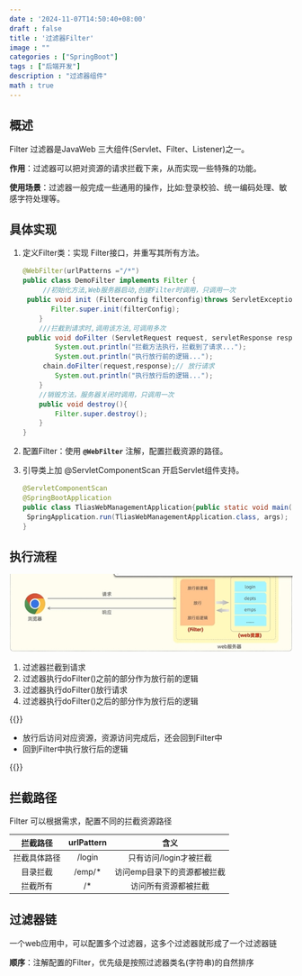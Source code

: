```yaml
---
date : '2024-11-07T14:50:40+08:00'
draft : false
title : '过滤器Filter'
image : ""
categories : ["SpringBoot"]
tags : ["后端开发"]
description : "过滤器组件"
math : true
---
```

## 概述

Filter 过滤器是JavaWeb 三大组件(Servlet、Filter、Listener)之一。

**作用**：过滤器可以把对资源的请求拦截下来，从而实现一些特殊的功能。

**使用场景**：过滤器一般完成一些通用的操作，比如:登录校验、统一编码处理、敏感字符处理等。

## 具体实现

1. 定义Filter类：实现 Filter接口，并重写其所有方法。

   ```java
   @WebFilter(urlPatterns ="/*")
   public class DemoFilter implements Filter {
        //初始化方法,Web服务器启动,创建Filter时调用，只调用一次
   	public void init (Filterconfig filterconfig)throws ServletException {
          Filter.super.init(filterConfig);
       }
       ///拦截到请求时,调用该方法,可调用多次
   	public void doFilter (ServletRequest request, servletResponse response, Filterchain chain){
           System.out.println("拦截方法执行，拦截到了请求...");
           System.out.println("执行放行前的逻辑...");
       	chain.doFilter(request,response);// 放行请求
           System.out.println("执行放行后的逻辑...");
       }
       //销毁方法，服务器关闭时调用，只调用一次
       public void destroy(){
           Filter.super.destroy();
       }
   }
   ```
2. 配置Filter：使用 **`@WebFilter`** 注解，配置拦截资源的路径。
3. 引导类上加 @ServletComponentScan 开启Servlet组件支持。

   ```java
   @ServletComponentScan
   @SpringBootApplication
   public class TliasWebManagementApplication{public static void main(stringl] args){
   	SpringApplication.run(TliasWebManagementApplication.class, args);
   }
   ```

   



## 执行流程

![](微信截图_20241107153011.png)

1. 过滤器拦截到请求
2. 过滤器执行doFilter()之前的部分作为放行前的逻辑
3. 过滤器执行doFilter()放行请求
4. 过滤器执行doFilter()之后的部分作为放行后的逻辑

{{<notice tip>}}

- 放行后访问对应资源，资源访问完成后，还会回到Filter中
- 回到Filter中执行放行后的逻辑

{{</notice>}}

## 拦截路径

Filter 可以根据需求，配置不同的拦截资源路径

|   拦截路径   | urlPattern |            含义             |
| :----------: | :--------: | :-------------------------: |
| 拦截具体路径 |   /login   |   只有访问/login才被拦截    |
|   目录拦截   |   /emp/*   | 访问emp目录下的资源都被拦截 |
|   拦截所有   |     /*     |    访问所有资源都被拦截     |

## 过滤器链

一个web应用中，可以配置多个过滤器，这多个过滤器就形成了一个过滤器链

**顺序**：注解配置的Filter，优先级是按照过滤器类名(字符串)的自然排序